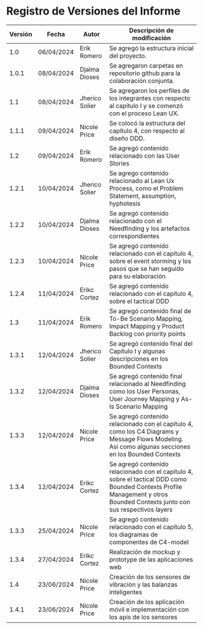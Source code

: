 <div align="justify">

# Registro de Versiones del Informe

<table>
<thead>
  <tr>
    <th>Versión</th>
    <th>Fecha</th>
    <th>Autor</th>
    <th>Descripción de modificación</th>
  </tr>
</thead>
<tbody>
  <tr>
    <td>1.0</td>
    <td>06/04/2024</td>
    <td>Erik Romero</td>
    <td>Se agregó la estructura inicial del proyecto.</td>
  </tr>
  <tr>
    <td>1.0.1</td>
    <td>08/04/2024</td>
    <td>Djalma Dioses</td>
    <td>Se agregaron carpetas en repositorio github para la colaboración conjunta.</td>
  </tr>
  <tr>
    <td>1.1</td>
    <td>08/04/2024</td>
    <td>Jherico Solier</td>
    <td>Se agregaron los perfiles de los integrantes con respecto al capítulo I y se comenzó con el proceso Lean UX.</td>
  </tr>
  <tr>
    <td>1.1.1</td>
    <td>09/04/2024</td>
    <td>Nicole Price</td>
    <td>Se colocó la estructura del capítulo 4, con respecto al diseño DDD.</td>
  </tr>
  <tr>
    <td>1.2</td>
    <td>09/04/2024</td>
    <td>Erik Romero</td>
    <td>Se agregó contenido relacionado con las User Stories</td>
  </tr>

  <tr>
    <td>1.2.1</td>
    <td>10/04/2024</td>
    <td>Jherico Solier</td>
    <td>Se agrego contenido relacionado al Lean Ux Process, como el Problem Statement, assumption, hyphotesis</td>
  </tr>
  <tr>
    <td>1.2.2</td>
    <td>10/04/2024</td>
    <td>Djalma Dioses</td>
    <td>Se agregó contenido relacionado con el Needfinding y los artefactos correspondientes</td>
  </tr>
  <tr>
    <td>1.2.3</td>
    <td>10/04/2024</td>
    <td>Nicole Price</td>
    <td>Se agregó contenido relacionado con el capítulo 4, sobre el event storming y los pasos que se han seguido para su elaboración</td>
  </tr>
  <tr>
    <td>1.2.4</td>
    <td>11/04/2024</td>
    <td>Erikc Cortez</td>
    <td>Se agregó contenido relacionado con el capítulo 4, sobre el tactical DDD</td>
  </tr>

  <tr>
    <td>1.3</td>
    <td>11/04/2024</td>
    <td>Erik Romero</td>
    <td>Se agregó contenido final de To-Be Scenario Mapping, Impact Mapping y Product Backlog con priority points</td>
  </tr>

  <tr>
    <td>1.3.1</td>
    <td>12/04/2024</td>
    <td>Jherico Solier</td>
    <td>Se agregó contenido final del Capítulo I y algunas descripciones en los Bounded Contexts</td>
  </tr>
  <tr>
    <td>1.3.2</td>
    <td>12/04/2024</td>
    <td>Djalma Dioses</td>
    <td>Se agregó contenido final relacionado al Needfinding como los User Personas, User Journey Mapping y As-Is Scenario Mapping</td>
  </tr>
  <tr>
    <td>1.3.3</td>
    <td>12/04/2024</td>
    <td>Nicole Price</td>
    <td>Se agregó contenido relacionado con el capítulo 4, como los C4 Diagrams y Message Flows Modeling. Así como algunas secciones en los Bounded Contexts</td>
  </tr>
  <tr>
    <td>1.3.4</td>
    <td>12/04/2024</td>
    <td>Erikc Cortez</td>
    <td>Se agregó contenido relacionado con el capítulo 4, sobre el tactical DDD como Bounded Contexts Profile Management y otros Bounded Contexts junto con sus respectivos layers</td>
  </tr>
  <tr>
    <td>1.3.3</td>
    <td>25/04/2024</td>
    <td>Nicole Price</td>
    <td>Se agregó contenido relacionado con el capítulo 5, los diagramas de componentes de C4-model</td>
  </tr>
  <tr>
    <td>1.3.4</td>
    <td>27/04/2024</td>
    <td>Erikc Cortez</td>
    <td>Realización de mockup y prototype de las aplicaciones web</td>
  </tr>
   <tr>
    <td>1.4</td>
    <td>23/06/2024</td>
    <td>Nicole Price</td>
    <td>Creación de los sensores de vibración y las balanzas inteligentes</td>
  </tr>
  <tr>
    <td>1.4.1</td>
    <td>23/06/2024</td>
    <td>Nicole Price</td>
    <td>Creación de los aplicación móvil e implementación con los apis de los sensores</td>
  </tr>
</tbody>
</table>

</div>